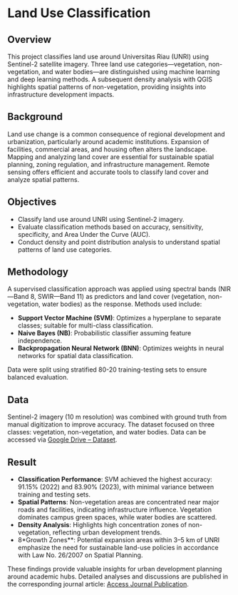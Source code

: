 # Land Use Classification

## Overview
This project classifies land use around Universitas Riau (UNRI) using Sentinel-2 satellite imagery. Three land use categories—vegetation, non-vegetation, and water bodies—are distinguished using machine learning and deep learning methods. A subsequent density analysis with QGIS highlights spatial patterns of non-vegetation, providing insights into infrastructure development impacts.

## Background
Land use change is a common consequence of regional development and urbanization, particularly around academic institutions. Expansion of facilities, commercial areas, and housing often alters the landscape. Mapping and analyzing land cover are essential for sustainable spatial planning, zoning regulation, and infrastructure management. Remote sensing offers efficient and accurate tools to classify land cover and analyze spatial patterns.

## Objectives
- Classify land use around UNRI using Sentinel-2 imagery.
- Evaluate classification methods based on accuracy, sensitivity, specificity, and Area Under the Curve (AUC).
- Conduct density and point distribution analysis to understand spatial patterns of land use categories.

## Methodology
A supervised classification approach was applied using spectral bands (NIR—Band 8, SWIR—Band 11) as predictors and land cover (vegetation, non-vegetation, water bodies) as the response. Methods used include:

- **Support Vector Machine (SVM)**: Optimizes a hyperplane to separate classes; suitable for multi-class classification.
- **Naive Bayes (NB)**: Probabilistic classifier assuming feature independence.
- **Backpropagation Neural Network (BNN)**: Optimizes weights in neural networks for spatial data classification.

Data were split using stratified 80-20 training-testing sets to ensure balanced evaluation.

## Data
Sentinel-2 imagery (10 m resolution) was combined with ground truth from manual digitization to improve accuracy. The dataset focused on three classes: vegetation, non-vegetation, and water bodies. Data can be accessed via [Google Drive – Dataset](https://drive.google.com/drive/folders/1jSsVc_lkQj-PvB0hrmVFfENTGLtWjKvv?usp=sharing).

## Result
- **Classification Performance**: SVM achieved the highest accuracy: 91.15% (2022) and 83.90% (2023), with minimal variance between training and testing sets.
- **Spatial Patterns**: Non-vegetation areas are concentrated near major roads and facilities, indicating infrastructure influence. Vegetation dominates campus green spaces, while water bodies are scattered.
- **Density Analysis**: Highlights high concentration zones of non-vegetation, reflecting urban development trends.
- 8*Growth Zones**: Potential expansion areas within 3–5 km of UNRI emphasize the need for sustainable land-use policies in accordance with Law No. 26/2007 on Spatial Planning.

These findings provide valuable insights for urban development planning around academic hubs. Detailed analyses and discussions are published in the corresponding journal article: [Access Journal Publication](https://journal.ummat.ac.id/index.php/jtam/article/view/29683).

